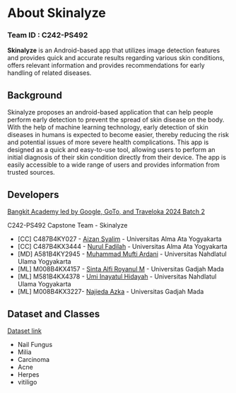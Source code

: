 <h1>About Skinalyze</h1> 

### Team ID : C242-PS492


**Skinalyze** is an Android-based app that utilizes image detection features and provides quick and accurate results regarding various skin conditions, offers relevant information and provides recommendations for early handling of related diseases.

## Background
Skinalyze proposes an android-based application that can help people perform early detection to prevent the spread of skin disease on the body. With the help of machine learning technology, early detection of skin diseases in humans is expected to become easier, thereby reducing the risk and potential issues of more severe health complications. This app is designed as a quick and easy-to-use tool, allowing users to perform an initial diagnosis of their skin condition directly from their device. The app is easily accessible to a wide range of users and provides information from trusted sources.

## Developers
 <a href="https://grow.google/intl/id_id/bangkit/?tab=machine-learning">Bangkit Academy led by Google, GoTo, and Traveloka 2024 Batch 2</a>
 
C242-PS492 Capstone Team - Skinalyze

- [CC] C487B4KY027 - <a href="https://github.com/aznsylm" title="Github Aizan Syalim" target="_blank">Aizan Syalim</a> - Universitas Alma Ata Yogyakarta
- [CC] C487B4KX3444 - <a href="https://github.com/Nufa-nur" title="Github Nurul Fadhilah" target="_blank">Nurul Fadilah</a> - Universitas Alma Ata Yogyakarta
- [MD]	A581B4KY2945 - <a href="https://github.com/muftiardani" title="Github Muhammad Mufti Ardani" target="_blank">Muhammad Mufti Ardani</a> - Universitas Nahdlatul Ulama Yogyakarta
- [ML] M008B4KX4157 - <a href="https://github.com/sintaalfirm" title="Github Sinta Alfi R" target="_blank">Sinta Alfi Royanul M</a> - Universitas Gadjah Mada
- [ML] M581B4KX4378 - <a href="https://github.com/XIEXID" title="GitHub Umi Inayatul Hidayah" target="_blank">Umi Inayatul Hidayah</a> - Universitas Nahdlatul Ulama Yogyakarta
- [ML] M008B4KX3227- <a href="https://github.com/azkanajieda" title="GitHub Najieda Azka" target="_blank">Najieda Azka</a> - Universitas Gadjah Mada

## Dataset and Classes
<a href ="https://drive.google.com/drive/folders/1wiZjdL7GFwV1sZZSXznUCqfV6jrSwf9e?usp=sharing">Dataset link</a>
* Nail Fungus
* Milia
* Carcinoma
* Acne
* Herpes
* vitiligo
